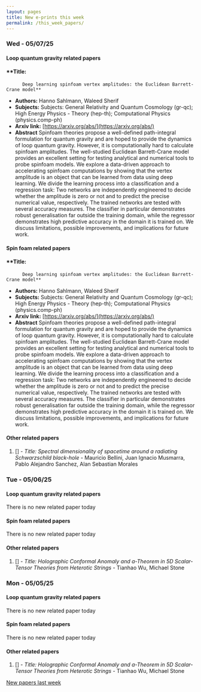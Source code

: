 ```yaml
---
layout: pages
title: New e-prints this week
permalink: /this_week_papers/
---
```




### Wed - 05/07/25

#### Loop quantum gravity related papers

#### **Title:
          Deep learning spinfoam vertex amplitudes: the Euclidean Barrett-Crane model**
 - **Authors:** Hanno Sahlmann, Waleed Sherif
 - **Subjects:** Subjects:
General Relativity and Quantum Cosmology (gr-qc); High Energy Physics - Theory (hep-th); Computational Physics (physics.comp-ph)
 - **Arxiv link:** [https://arxiv.org/abs/](https://arxiv.org/abs/)
 - **Abstract**
 Spinfoam theories propose a well-defined path-integral formulation for quantum gravity and are hoped to provide the dynamics of loop quantum gravity. However, it is computationally hard to calculate spinfoam amplitudes. The well-studied Euclidean Barrett-Crane model provides an excellent setting for testing analytical and numerical tools to probe spinfoam models. We explore a data-driven approach to accelerating spinfoam computations by showing that the vertex amplitude is an object that can be learned from data using deep learning. We divide the learning process into a classification and a regression task: Two networks are independently engineered to decide whether the amplitude is zero or not and to predict the precise numerical value, respectively. The trained networks are tested with several accuracy measures. The classifier in particular demonstrates robust generalisation far outside the training domain, while the regressor demonstrates high predictive accuracy in the domain it is trained on. We discuss limitations, possible improvements, and implications for future work. 

#### Spin foam related papers

#### **Title:
          Deep learning spinfoam vertex amplitudes: the Euclidean Barrett-Crane model**
 - **Authors:** Hanno Sahlmann, Waleed Sherif
 - **Subjects:** Subjects:
General Relativity and Quantum Cosmology (gr-qc); High Energy Physics - Theory (hep-th); Computational Physics (physics.comp-ph)
 - **Arxiv link:** [https://arxiv.org/abs/](https://arxiv.org/abs/)
 - **Abstract**
 Spinfoam theories propose a well-defined path-integral formulation for quantum gravity and are hoped to provide the dynamics of loop quantum gravity. However, it is computationally hard to calculate spinfoam amplitudes. The well-studied Euclidean Barrett-Crane model provides an excellent setting for testing analytical and numerical tools to probe spinfoam models. We explore a data-driven approach to accelerating spinfoam computations by showing that the vertex amplitude is an object that can be learned from data using deep learning. We divide the learning process into a classification and a regression task: Two networks are independently engineered to decide whether the amplitude is zero or not and to predict the precise numerical value, respectively. The trained networks are tested with several accuracy measures. The classifier in particular demonstrates robust generalisation far outside the training domain, while the regressor demonstrates high predictive accuracy in the domain it is trained on. We discuss limitations, possible improvements, and implications for future work. 



#### Other related papers

1. [[]](https://arxiv.org/abs/) - *Title:
          Spectral dimensionality of spacetime around a radiating Schwarzschild black-hole* - Mauricio Bellini, Juan Ignacio Musmarra, Pablo Alejandro Sanchez, Alan Sebastian Morales



### Tue - 05/06/25

#### Loop quantum gravity related papers

There is no new related paper today 

#### Spin foam related papers

There is no new related paper today 



#### Other related papers

1. [[]](https://arxiv.org/abs/) - *Title:
          Holographic Conformal Anomaly and a-Theorem in 5D Scalar-Tensor Theories from Heterotic Strings* - Tianhao Wu, Michael Stone



### Mon - 05/05/25

#### Loop quantum gravity related papers

There is no new related paper today 

#### Spin foam related papers

There is no new related paper today 



#### Other related papers

1. [[]](https://arxiv.org/abs/) - *Title:
          Holographic Conformal Anomaly and a-Theorem in 5D Scalar-Tensor Theories from Heterotic Strings* - Tianhao Wu, Michael Stone






[New papers last week]({{site.url}}/archived/weekly/pre-prints/2025/05/05/archived_weekly_papers.html)
